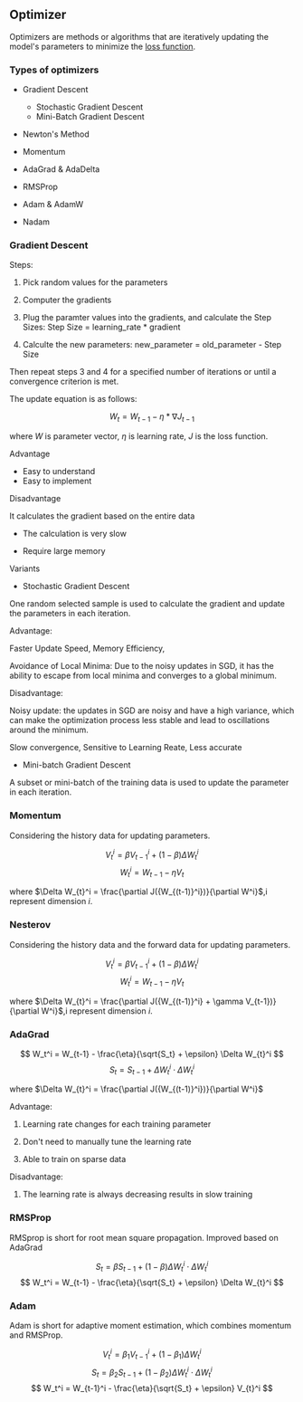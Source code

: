 ## Optimizer

Optimizers are methods or algorithms that are iteratively updating the model's parameters to minimize the [loss function](LossFunction.md).

### Types of optimizers

* Gradient Descent
    * Stochastic Gradient Descent
    * Mini-Batch Gradient Descent

* Newton's Method
* Momentum
* AdaGrad & AdaDelta
* RMSProp
* Adam & AdamW
* Nadam


### Gradient Descent

Steps:

1. Pick random values for the parameters

2. Computer the gradients

3. Plug the paramter values into the gradients, and calculate the Step Sizes: Step Size = learning_rate * gradient 

4. Calculte the new parameters: new_parameter = old_parameter - Step Size


Then repeat steps 3 and 4 for a specified number of iterations or until a convergence criterion is met.

The update equation is as follows:

$$ W_{t} = W_{t-1} - \eta * \nabla J_{t-1}$$

where $W$ is parameter vector, $\eta$ is learning rate, $J$ is the loss function.

Advantage

* Easy to understand 
* Easy to implement

Disadvantage

It calculates the gradient based on the entire data

* The calculation is very slow 

* Require large memory


Variants

* Stochastic Gradient Descent

One random selected sample is used to calculate the gradient and update the parameters in each iteration.

Advantage:

Faster Update Speed, Memory Efficiency, 

Avoidance of Local Minima: Due to the noisy updates in SGD, it has the ability to escape from local minima and converges to a global minimum.

Disadvantage:  

Noisy update: the updates in SGD are noisy and have a high variance, which can make the optimization process less stable and lead to oscillations around the minimum.

Slow convergence, Sensitive to Learning Reate, Less accurate


* Mini-batch Gradient Descent

A subset or mini-batch of the training data is used to update the parameter in each iteration.


### Momentum

Considering the history data for updating parameters.


$$ V_{t}^i = \beta V_{t-1}^i + (1- \beta)\Delta W_t^i  $$
$$ W_t^i = W_{t-1} - \eta V_{t} $$

where  $\Delta W_{t}^i = \frac{\partial J({W_{(t-1)}^i})}{\partial W^i}$,i represent dimension $i$.

### Nesterov

Considering the history data and the forward data for updating parameters.

$$ V_{t}^i = \beta V_{t-1}^i + (1- \beta)\Delta W_t^i  $$
$$ W_t^i = W_{t-1} - \eta V_{t} $$

where  $\Delta W_{t}^i = \frac{\partial J({W_{(t-1)}^i} + \gamma V_{t-1})}{\partial W^i}$,i represent dimension $i$.

### AdaGrad

$$ W_t^i = W_{t-1} - \frac{\eta}{\sqrt{S_t} + \epsilon} \Delta W_{t}^i $$
$$ S_t = S_{t-1} + \Delta W_{t}^i \cdot \Delta W_{t}^i $$

where  $\Delta W_{t}^i = \frac{\partial J({W_{(t-1)}^i})}{\partial W^i}$

Advantage:

1. Learning rate changes for each training parameter

2. Don't need to manually tune the learning rate

3. Able to train on sparse data

Disadvantage:

1. The learning rate is always decreasing results in slow training

### RMSProp 

RMSprop is short for root mean square propagation. Improved based on AdaGrad

$$ S_t = \beta S_{t-1} + (1- \beta )\Delta W_{t}^i \cdot \Delta W_{t}^i $$
$$ W_t^i = W_{t-1} - \frac{\eta}{\sqrt{S_t} + \epsilon} \Delta W_{t}^i $$

### Adam

Adam is short for adaptive moment estimation, which combines momentum and RMSProp.

$$ V_{t}^i = \beta_1 V_{t-1}^i + (1- \beta_1)\Delta W_t^i  $$
$$ S_t = \beta_2 S_{t-1} + (1- \beta_2 )\Delta W_{t}^i \cdot \Delta W_{t}^i $$
$$ W_t^i = W_{t-1}^i - \frac{\eta}{\sqrt{S_t} + \epsilon} V_{t}^i $$